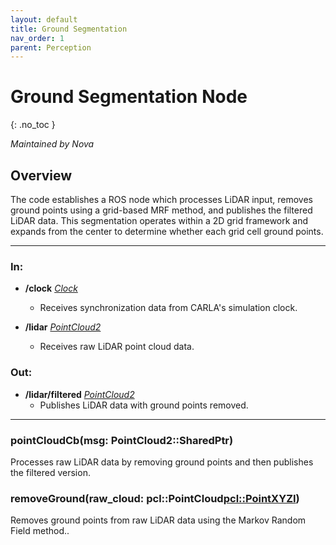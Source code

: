 ```yaml
---
layout: default
title: Ground Segmentation
nav_order: 1
parent: Perception
---
```


# Ground Segmentation Node
{: .no_toc }

*Maintained by Nova*

## Overview
The code establishes a ROS node which processes LiDAR input, removes ground points using a grid-based MRF method, and publishes the filtered LiDAR data. This segmentation operates within a 2D grid framework and expands from the center to determine whether each grid cell ground points.

---

### In:

- **/clock** [*Clock*](https://docs.ros2.org/bouncy/api/rclcpp/classrclcpp_1_1_clock.html)
  - Receives synchronization data from CARLA's simulation clock.

- **/lidar** [*PointCloud2*](https://docs.ros2.org/latest/api/sensor_msgs/msg/PointCloud.html)
  - Receives raw LiDAR point cloud data.


### Out:

- **/lidar/filtered** [*PointCloud2*](https://docs.ros2.org/latest/api/sensor_msgs/msg/PointCloud.html)
  - Publishes LiDAR data with ground points removed.

---

### pointCloudCb(msg: PointCloud2::SharedPtr)
Processes raw LiDAR data by removing ground points and then publishes the filtered version.

### removeGround(raw_cloud: pcl::PointCloud<pcl::PointXYZI>)
Removes ground points from raw LiDAR data using the Markov Random Field method..
